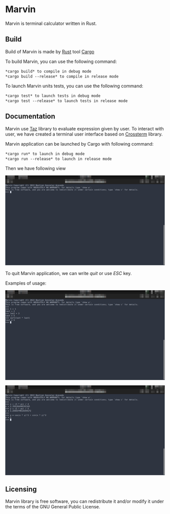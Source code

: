 # Marvin
Marvin is terminal calculator written in Rust.

## Build
Build of Marvin is made by [Rust](https://www.rust-lang.org/) tool [Cargo](https://doc.rust-lang.org/cargo/)

To build Marvin, you can use the following command:

	*cargo build* to compile in debug mode
	*cargo build --release* to compile in release mode

To launch Marvin units tests, you can use the following command:

	*cargo test* to launch tests in debug mode
	*cargo test --release* to launch tests in release mode

## Documentation
Marvin use [Taz]("https://github.com/BaGoA/Taz") library to evaluate expression given by user. To interact with user, we have created a terminal user interface based on [Crossterm]("https://github.com/crossterm-rs/crossterm") library. 

Marvin application can be launched by Cargo with following command:

	*cargo run* to launch in debug mode
	*cargo run --release* to launch in release mode

Then we have following view

![](doc/marvin-start.png)

To quit Marvin application, we can write *quit* or use *ESC* key.

Examples of usage:

![](doc/marvin-simple-usage.png)

![](doc/marvin-use-variables.png)

## Licensing
Marvin library is free software, you can redistribute it and/or modify it under the terms of the GNU General Public License.
